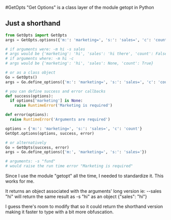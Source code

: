 #GetOpts
"Get Options" is a class layer of the module getopt in Python

## Just a shorthand

```python
from GetOpts import GetOpts
args = GetOpts.options({'m:': 'marketing=', 's:': 'sales=', 'c': 'count-only'})

# if arguments were: -m hi -s sales
# args would be {'marketing': 'hi', 'sales': 'hi there', 'count': False}
# if arguments where: -m hi -c
# args would be {'marketing': 'hi', 'sales': None, 'count': True}

# or as a class object
Go = GetOpts()
args = Go.define_options({'m:': 'marketing=', 's:': 'sales=', 'c': 'count'})

# you can define success and error callbacks
def success(options):
  if options['marketing'] is None:
    raise RuntimeError('Marketing is required')

def error(options):
  raise RuntimeError('Arguments are required')

options = {'m:': 'marketing=', 's:': 'sales=', 'c': 'count'}
GetOpt.options(options, success, error)

# or alternatively
Go = GetOpts(success, error)
args = Go.define_options({'m:', 'marketing=', 's:': 'sales='})

# arguments: -s "fund"
# would raise the run time error "Marketing is required"
```

Since I use the module "getopt" all the time, I needed to standardize it.  This works for me.

It returns an object associated with the arguments' long version ie: --sales "hi" will return the same result as -s "hi" as an object {"sales": "hi"}

I guess there's room to modify that so it could return the shorthand version making it faster to type with a bit more obfuscation.
